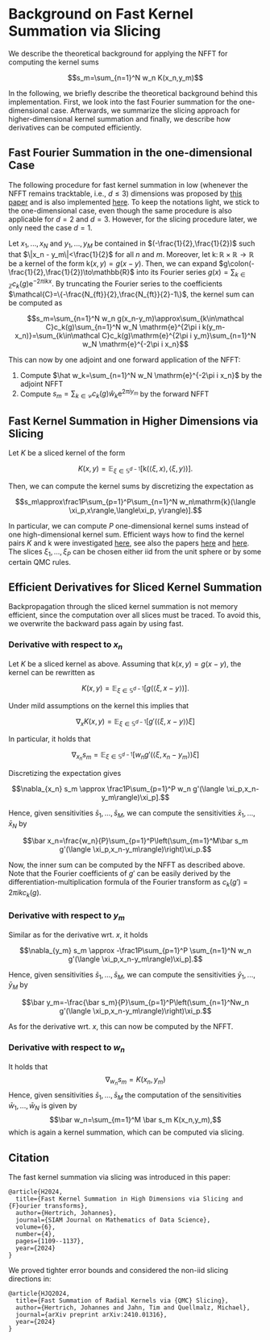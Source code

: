 # Background on Fast Kernel Summation via Slicing

We describe the theoretical background for applying the NFFT for computing the kernel sums

$$s_m=\sum_{n=1}^N w_n K(x_n,y_m)$$

In the following, we briefly describe the theoretical background behind this implementation. First, we look into the fast Fourier summation for the one-dimensional case. Afterwards, we summarize the slicing approach for higher-dimensional kernel summation and finally, we describe how derivatives can be computed efficiently.

## Fast Fourier Summation in the one-dimensional Case

The following procedure for fast kernel summation in low (whenever the NFFT remains tracktable, i.e., $d\leq 3$) dimensions was proposed by [this paper](https://doi.org/10.1137/S1064827502400984) and is also implemented [here](https://www-user.tu-chemnitz.de/~potts/nfft). To keep the notations light, we stick to the one-dimensional case, even though the same procedure is also applicable for $d=2$ and $d=3$. However, for the slicing procedure later, we only need the case $d=1$.

Let $x_1,...,x_N$ and $y_1,...,y_M$ be contained in $(-\frac{1}{2},\frac{1}{2})$ such that $\|x_n - y_m\|<\frac{1}{2}$ for all $n$ and $m$. Moreover, let $\mathrm{k}\colon\mathbb{R}\times\mathbb{R}\to\mathbb{R}$ be a kernel of the form $\mathrm{k}(x,y)=g(x-y)$. Then, we can expand $g\colon(-\frac{1}{2},\frac{1}{2})\to\mathbb{R}$ into its Fourier series $g(x)=\sum_{k\in\mathbb{Z}}c_k(g)\mathrm{e}^{-2\pi i k x}$. By truncating the Fourier series to the coefficients $\mathcal{C}=\{-\frac{N_{ft}}{2},\frac{N_{ft}}{2}-1\}$, the kernel sum can be computed as

$$s_m=\sum_{n=1}^N w_n g(x_n-y_m)\approx\sum_{k\in\mathcal C}c_k(g)\sum_{n=1}^N w_N \mathrm{e}^{2\pi i k(y_m-x_n)}=\sum_{k\in\mathcal C}c_k(g)\mathrm{e}^{2\pi i y_m}\sum_{n=1}^N w_N \mathrm{e}^{-2\pi i x_n}$$

This can now by one adjoint and one forward application of the NFFT:

1. Compute $\hat w_k=\sum_{n=1}^N w_N \mathrm{e}^{-2\pi i x_n}$ by the adjoint NFFT
2. Compute $s_m=\sum_{k\in\mathcal C}c_k(g)\hat w_k\mathrm{e}^{2\pi i y_m}$ by the forward NFFT

## Fast Kernel Summation in Higher Dimensions via Slicing

Let $K$ be a sliced kernel of the form

$$K(x,y)=\mathbb{E}_{\xi\in\mathbb{S}^{d-1}}[\mathrm{k}(\langle \xi,x\rangle,\langle\xi, y\rangle)].$$

Then, we can compute the kernel sums by discretizing the expectation as

$$s_m\approx\frac1P\sum_{p=1}^P\sum_{n=1}^N w_n\mathrm{k}(\langle \xi_p,x\rangle,\langle\xi_p, y\rangle)].$$

In particular, we can compute $P$ one-dimensional kernel sums instead of one high-dimensional kernel sum.
Efficient ways how to find the kernel pairs $K$ and $\mathrm{k}$ were investigated [here](https://doi.org/10.1137/24M1632085), see also the papers [here](https://arxiv.org/abs/2408.11612) and [here](https://arxiv.org/abs/2410.01316). 
The slices $\xi_1,...,\xi_P$ can be chosen either iid from the unit sphere or by some certain QMC rules.

## Efficient Derivatives for Sliced Kernel Summation

Backpropagation through the sliced kernel summation is not memory efficient, since the computation over all slices must be traced. To avoid this, we overwrite the backward pass again by using fast.

### Derivative with respect to $x_n$

Let $K$ be a sliced kernel as above.
Assuming that $\mathrm{k}(x,y)=g(x-y)$, the kernel can be rewritten as

$$K(x,y)=\mathbb{E}_{\xi\in\mathbb{S}^{d-1}}[g(\langle \xi,x-y\rangle)].$$

Under mild assumptions on the kernel this implies that

$$\nabla_x K(x,y)=\mathbb{E}_{\xi\in\mathbb{S}^{d-1}}[g'(\langle \xi,x-y\rangle)\xi]$$

In particular, it holds that

$$\nabla_{x_n} s_m = \mathbb{E}_{\xi\in\mathbb{S}^{d-1}}\left[w_n g'(\langle \xi,x_n-y_m\rangle)\xi\right]$$

Discretizing the expectation gives

$$\nabla_{x_n} s_m \approx \frac1P\sum_{p=1}^P w_n g'(\langle \xi_p,x_n-y_m\rangle)\xi_p].$$

Hence, given sensitivities $\bar s_1,...,\bar s_M$, we can compute the sensitivities $\bar x_1,...,\bar x_N$ by

$$\bar x_n=\frac{w_n}{P}\sum_{p=1}^P\left(\sum_{m=1}^M\bar s_m g'(\langle \xi_p,x_n-y_m\rangle)\right)\xi_p.$$

Now, the inner sum can be computed by the NFFT as described above. Note that the Fourier coefficients of $g'$ can be easily derived by the differentiation-multiplication formula of the Fourier transform as $c_k(g')=2\pi i k c_k(g)$.

### Derivative with respect to $y_m$

Similar as for the derivative wrt. $x$, it holds

$$\nabla_{y_m} s_m \approx -\frac1P\sum_{p=1}^P \sum_{n=1}^N w_n g'(\langle \xi_p,x_n-y_m\rangle)\xi_p].$$

Hence, given sensitivities $\bar s_1,...,\bar s_M$, we can compute the sensitivities $\bar y_1,...,\bar y_M$ by

$$\bar y_m=-\frac{\bar s_m}{P}\sum_{p=1}^P\left(\sum_{n=1}^Nw_n g'(\langle \xi_p,x_n-y_m\rangle)\right)\xi_p.$$

As for the derivative wrt. $x$, this can now be computed by the NFFT.

### Derivative with respect to $w_n$

It holds that
$$\nabla_{w_n} s_m= K(x_n,y_m)$$
Hence, given sensitivities $\bar s_1,...,\bar s_M$ the computation of the sensitivities $\bar w_1,...,\bar w_N$ is given by 
$$\bar w_n=\sum_{m=1}^M \bar s_m K(x_n,y_m),$$
which is again a kernel summation, which can be computed via slicing.

## Citation

The fast kernel summation via slicing was introduced in this paper:

```
@article{H2024,
  title={Fast Kernel Summation in High Dimensions via Slicing and {F}ourier transforms},
  author={Hertrich, Johannes},
  journal={SIAM Journal on Mathematics of Data Science},
  volume={6},
  number={4},
  pages={1109--1137},
  year={2024}
}
```

We proved tighter error bounds and considered the non-iid slicing directions in:

```
@article{HJQ2024,
  title={Fast Summation of Radial Kernels via {QMC} Slicing},
  author={Hertrich, Johannes and Jahn, Tim and Quellmalz, Michael},
  journal={arXiv preprint arXiv:2410.01316},
  year={2024}
}
```


